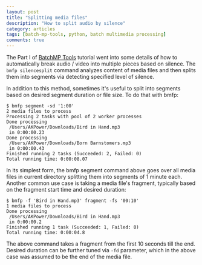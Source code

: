 ```yaml
---
layout: post
title: "Splitting media files"
description: "How to split audio by silence"
category: articles
tags: [batch-mp-tools, python, batch multimedia processing]
comments: true
---
```


The Part I of [BatchMP Tools](https://github.com/akpw/batch-mp-tools) tutorial went into some details of how to automatically break audio / video into multiple pieces based on silence. The ```bmfp silencesplit``` command analyzes content of media files and then splits them into segments via detecting specified level of silence.

In addition to this method, sometimes it's useful to split into segments based on desired segment duration or file size.  To do that with bmfp:

````
$ bmfp segment -sd '1:00'
2 media files to process
Processing 2 tasks with pool of 2 worker processes
Done processing
 /Users/AKPower/Downloads/Bird in Hand.mp3
 in 0:00:00.23
Done processing
 /Users/AKPower/Downloads/Born Barnstomers.mp3
 in 0:00:00.43
Finished running 2 tasks (Succeeded: 2, Failed: 0)
Total running time: 0:00:08.07
````

In its simplest form, the bmfp segment command above goes over all media files in current directory splitting them into segments of 1 minute each.
Another common use case is taking a media file's fragment, typically based on the fragment start time and desired duration:

````
$ bmfp -f 'Bird in Hand.mp3' fragment -fs '00:10'
1 media files to process
Done processing
 /Users/AKPower/Downloads/Bird in Hand.mp3
 in 0:00:00.2
Finished running 1 task (Succeeded: 1, Failed: 0)
Total running time: 0:00:04.8
````

The above command takes a fragment from the first 10 seconds till the end. Desired duration can be further tuned via ```-fd``` parameter, which in the above case was assumed to be the end of the media file.
